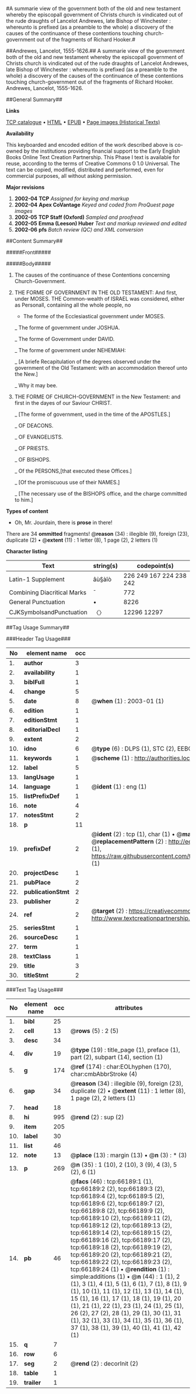 #A summarie view of the government both of the old and new testament whereby the episcopall government of Christs church is vindicated out of the rude draughts of Lancelot Andrewes, late Bishop of Winchester : whereunto is prefixed (as a preamble to the whole) a discovery of the causes of the continuance of these contentions touching church-government out of the fragments of Richard Hooker.#

##Andrewes, Lancelot, 1555-1626.##
A summarie view of the government both of the old and new testament whereby the episcopall government of Christs church is vindicated out of the rude draughts of Lancelot Andrewes, late Bishop of Winchester : whereunto is prefixed (as a preamble to the whole) a discovery of the causes of the continuance of these contentions touching church-government out of the fragments of Richard Hooker.
Andrewes, Lancelot, 1555-1626.

##General Summary##

**Links**

[TCP catalogue](http://www.ota.ox.ac.uk/tcp/)  • 
[HTML](http://tei.it.ox.ac.uk/tcp/Texts-HTML/free/A25/A25413.html)  • 
[EPUB](http://tei.it.ox.ac.uk/tcp/Texts-EPUB/free/A25/A25413.epub) • 
[Page images (Historical Texts)](https://data.historicaltexts.jisc.ac.uk/view?pubId=eebo-12715723e&pageId=eebo-12715723e-66189-1)

**Availability**

This keyboarded and encoded edition of the
	       work described above is co-owned by the institutions
	       providing financial support to the Early English Books
	       Online Text Creation Partnership. This Phase I text is
	       available for reuse, according to the terms of Creative
	       Commons 0 1.0 Universal. The text can be copied,
	       modified, distributed and performed, even for
	       commercial purposes, all without asking permission.

**Major revisions**

1. __2002-04__ __TCP__ *Assigned for keying and markup*
1. __2002-04__ __Apex CoVantage__ *Keyed and coded from ProQuest page images*
1. __2002-05__ __TCP Staff (Oxford)__ *Sampled and proofread*
1. __2002-05__ __Emma (Leeson) Huber__ *Text and markup reviewed and edited*
1. __2002-06__ __pfs__ *Batch review (QC) and XML conversion*

##Content Summary##

#####Front#####

#####Body#####

1. The causes of the continuance of these Contentions concerning Church-Government.

1. THE FORME OF GOVERNMENT IN THE OLD TESTAMENT: And first, under MOSES.
THE Common-wealth of ISRAEL was considered, either as Personall, containing all the whole people, no
      * The forme of the Ecclesiastical government under MOSES.

    _ The forme of government under JOSHUA.

    _ The forme of Government under DAVID.

    _ The forme of government under NEHEMIAH:

    _ [A briefe Recapitulation of the degrees observed under the government of the Old Testament: with an accommodation thereof unto the New.]

    _ Why it may bee.

1. THE FORME OF CHURCH-GOVERNMENT in the New Testament: and first in the dayes of our Saviour CHRIST.

    _ [The forme of government, used in the time of the APOSTLES.]

    _ OF DEACONS.

    _ OF EVANGELISTS.

    _ OF PRIESTS.

    _ OF BISHOPS.

    _ Of the PERSONS,[that executed these Offices.]

    _ [Of the promiscuous use of their NAMES.]

    _ [The necessary use of the BISHOPS office, and the charge committed to him.]

**Types of content**

  * Oh, Mr. Jourdain, there is **prose** in there!

There are 34 **ommitted** fragments! 
 @__reason__ (34) : illegible (9), foreign (23), duplicate (2)  •  @__extent__ (11) : 1 letter (8), 1 page (2), 2 letters (1)

**Character listing**


|Text|string(s)|codepoint(s)|
|---|---|---|
|Latin-1 Supplement|âù§àîò|226 249 167 224 238 242|
|Combining             Diacritical Marks|̄|772|
|General Punctuation|•|8226|
|CJKSymbolsandPunctuation|〈〉|12296 12297|

##Tag Usage Summary##

###Header Tag Usage###

|No|element name|occ|attributes|
|---|---|---|---|
|1.|__author__|3||
|2.|__availability__|1||
|3.|__biblFull__|1||
|4.|__change__|5||
|5.|__date__|8| @__when__ (1) : 2003-01 (1)|
|6.|__edition__|1||
|7.|__editionStmt__|1||
|8.|__editorialDecl__|1||
|9.|__extent__|2||
|10.|__idno__|6| @__type__ (6) : DLPS (1), STC (2), EEBO-CITATION (1), OCLC (1), VID (1)|
|11.|__keywords__|1| @__scheme__ (1) : http://authorities.loc.gov/ (1)|
|12.|__label__|5||
|13.|__langUsage__|1||
|14.|__language__|1| @__ident__ (1) : eng (1)|
|15.|__listPrefixDef__|1||
|16.|__note__|4||
|17.|__notesStmt__|2||
|18.|__p__|11||
|19.|__prefixDef__|2| @__ident__ (2) : tcp (1), char (1)  •  @__matchPattern__ (2) : ([0-9\-]+):([0-9IVX]+) (1), (.+) (1)  •  @__replacementPattern__ (2) : http://eebo.chadwyck.com/downloadtiff?vid=$1&page=$2 (1), https://raw.githubusercontent.com/textcreationpartnership/Texts/master/tcpchars.xml#$1 (1)|
|20.|__projectDesc__|1||
|21.|__pubPlace__|2||
|22.|__publicationStmt__|2||
|23.|__publisher__|2||
|24.|__ref__|2| @__target__ (2) : https://creativecommons.org/publicdomain/zero/1.0/ (1), http://www.textcreationpartnership.org/docs/. (1)|
|25.|__seriesStmt__|1||
|26.|__sourceDesc__|1||
|27.|__term__|1||
|28.|__textClass__|1||
|29.|__title__|3||
|30.|__titleStmt__|2||


###Text Tag Usage###

|No|element name|occ|attributes|
|---|---|---|---|
|1.|__bibl__|25||
|2.|__cell__|13| @__rows__ (5) : 2 (5)|
|3.|__desc__|34||
|4.|__div__|19| @__type__ (19) : title_page (1), preface (1), part (2), subpart (14), section (1)|
|5.|__g__|174| @__ref__ (174) : char:EOLhyphen (170), char:cmbAbbrStroke (4)|
|6.|__gap__|34| @__reason__ (34) : illegible (9), foreign (23), duplicate (2)  •  @__extent__ (11) : 1 letter (8), 1 page (2), 2 letters (1)|
|7.|__head__|18||
|8.|__hi__|995| @__rend__ (2) : sup (2)|
|9.|__item__|205||
|10.|__label__|30||
|11.|__list__|46||
|12.|__note__|13| @__place__ (13) : margin (13)  •  @__n__ (3) : * (3)|
|13.|__p__|269| @__n__ (35) : 1 (10), 2 (10), 3 (9), 4 (3), 5 (2), 6 (1)|
|14.|__pb__|46| @__facs__ (46) : tcp:66189:1 (1), tcp:66189:2 (2), tcp:66189:3 (2), tcp:66189:4 (2), tcp:66189:5 (2), tcp:66189:6 (2), tcp:66189:7 (2), tcp:66189:8 (2), tcp:66189:9 (2), tcp:66189:10 (2), tcp:66189:11 (2), tcp:66189:12 (2), tcp:66189:13 (2), tcp:66189:14 (2), tcp:66189:15 (2), tcp:66189:16 (2), tcp:66189:17 (2), tcp:66189:18 (2), tcp:66189:19 (2), tcp:66189:20 (2), tcp:66189:21 (2), tcp:66189:22 (2), tcp:66189:23 (2), tcp:66189:24 (1)  •  @__rendition__ (1) : simple:additions (1)  •  @__n__ (44) : 1 (1), 2 (1), 3 (1), 4 (1), 5 (1), 6 (1), 7 (1), 8 (1), 9 (1), 10 (1), 11 (1), 12 (1), 13 (1), 14 (1), 15 (1), 16 (1), 17 (1), 18 (1), 19 (1), 20 (1), 21 (1), 22 (1), 23 (1), 24 (1), 25 (1), 26 (2), 27 (2), 28 (1), 29 (1), 30 (1), 31 (1), 32 (1), 33 (1), 34 (1), 35 (1), 36 (1), 37 (1), 38 (1), 39 (1), 40 (1), 41 (1), 42 (1)|
|15.|__q__|7||
|16.|__row__|6||
|17.|__seg__|2| @__rend__ (2) : decorInit (2)|
|18.|__table__|1||
|19.|__trailer__|1||
